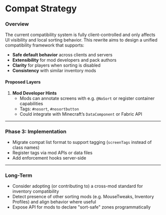 # Compat Strategy

### Overview

The current compatibility system is fully client-controlled and only affects UI visibility and local sorting behavior. This rewrite aims to design a unified compatibility framework that supports:

- **Safe default behavior** across clients and servers
- **Extensibility** for mod developers and pack authors
- **Clarity** for players when sorting is disabled
- **Consistency** with similar inventory mods


#### Proposed Layers

1. **Mod Developer Hints**
    - Mods can annotate screens with e.g. `@NoSort` or register container capabilities
    - Tags: `#nosort`, `#nosortbutton`
    - Could integrate with Minecraft’s `DataComponent` or Fabric API

---

### Phase 3: Implementation

- Migrate compat list format to support tagging (`screenTags` instead of class names)
- Register tags via mod APIs or data files
- Add enforcement hooks server-side

---

### Long-Term

- Consider adopting (or contributing to) a cross-mod standard for inventory compatibility
- Detect presence of other sorting mods (e.g. MouseTweaks, Inventory Profiles) and align behavior where useful
- Expose API for mods to declare "sort-safe" zones programmatically

